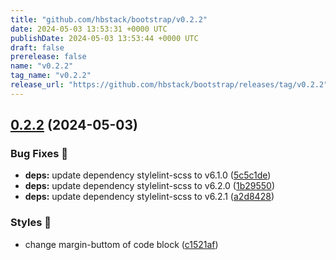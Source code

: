 ```yaml
---
title: "github.com/hbstack/bootstrap/v0.2.2"
date: 2024-05-03 13:53:31 +0000 UTC
publishDate: 2024-05-03 13:53:44 +0000 UTC
draft: false
prerelease: false
name: "v0.2.2"
tag_name: "v0.2.2"
release_url: "https://github.com/hbstack/bootstrap/releases/tag/v0.2.2"
---
```


## [0.2.2](https://github.com/hbstack/bootstrap/compare/v0.2.1...v0.2.2) (2024-05-03)


### Bug Fixes 🐞

* **deps:** update dependency stylelint-scss to v6.1.0 ([5c5c1de](https://github.com/hbstack/bootstrap/commit/5c5c1dee577cd0e28ec3c31b6a23dfc756f999c1))
* **deps:** update dependency stylelint-scss to v6.2.0 ([1b29550](https://github.com/hbstack/bootstrap/commit/1b29550a46ef08b21fa4526fee0aac98067026b6))
* **deps:** update dependency stylelint-scss to v6.2.1 ([a2d8428](https://github.com/hbstack/bootstrap/commit/a2d84283b3edebd162f3179712f7580b298fcfad))


### Styles 🎨

* change margin-buttom of code block ([c1521af](https://github.com/hbstack/bootstrap/commit/c1521afb327a35e9958ca9aa6f15927f59d43222))
